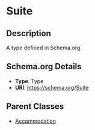 # Suite

## Description
A type defined in Schema.org.

## Schema.org Details
- **Type**: Type
- **URI**: https://schema.org/Suite

## Parent Classes
- [Accommodation](../Accommodation.md)


